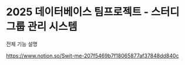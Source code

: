 # 2025 데이터베이스 팀프로젝트 - 스터디 그룹 관리 시스템

전체 기능 설명

https://www.notion.so/Swit-me-207f5469b7f18065877af37848dd840c
